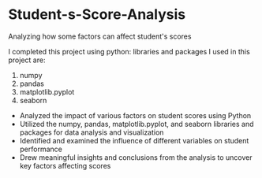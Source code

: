# Student-s-Score-Analysis
Analyzing how some factors can affect student's scores  

I completed this project using python:
libraries and packages I used in this project are:
1. numpy
2. pandas
3. matplotlib.pyplot
4. seaborn

- Analyzed the impact of various factors on student scores using Python
- Utilized the numpy, pandas, matplotlib.pyplot, and seaborn libraries and packages for data analysis
and visualization
- Identified and examined the influence of different variables on student performance
- Drew meaningful insights and conclusions from the analysis to uncover key factors affecting scores
